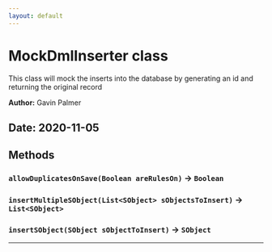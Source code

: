 ```yaml
---
layout: default
---
```

# MockDmlInserter class

This class will mock the inserts into the database by generating an id and returning the original record


**Author:** Gavin Palmer

**Date:** 2020-11-05
---
## Methods
### `allowDuplicatesOnSave(Boolean areRulesOn)` → `Boolean`
### `insertMultipleSObject(List<SObject> sObjectsToInsert)` → `List<SObject>`
### `insertSObject(SObject sObjectToInsert)` → `SObject`
---
